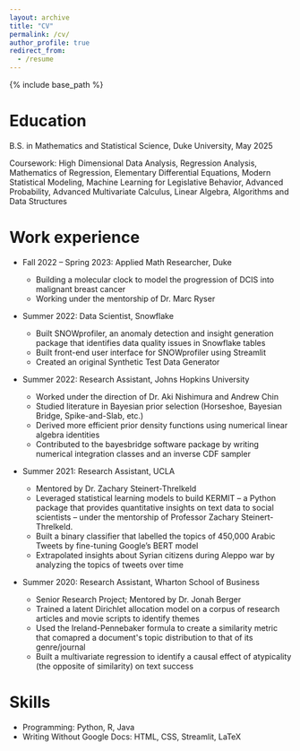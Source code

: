 ```yaml
---
layout: archive
title: "CV"
permalink: /cv/
author_profile: true
redirect_from:
  - /resume
---
```


{% include base_path %}

Education
======

B.S. in Mathematics and Statistical Science, Duke University, May 2025

Coursework: High Dimensional Data Analysis, Regression Analysis, Mathematics of Regression, Elementary Differential Equations, Modern Statistical Modeling, Machine Learning for Legislative Behavior, Advanced Probability, Advanced Multivariate Calculus, Linear Algebra, Algorithms and Data Structures

Work experience
======
* Fall 2022 – Spring 2023: Applied Math Researcher, Duke
  * Building a molecular clock to model the progression of DCIS into malignant breast cancer
  * Working under the mentorship of Dr. Marc Ryser
 
* Summer 2022: Data Scientist, Snowflake
  * Built SNOWprofiler, an anomaly detection and insight generation package 
    that identifies data quality issues in Snowflake tables
  * Built front-end user interface for SNOWprofiler using Streamlit
  * Created an original Synthetic Test Data Generator
  
* Summer 2022: Research Assistant, Johns Hopkins University
  * Worked under the direction of Dr. Aki Nishimura and Andrew Chin
  * Studied literature in Bayesian prior selection (Horseshoe, Bayesian Bridge, Spike-and-Slab, etc.)
  * Derived more efficient prior density functions using numerical linear algebra identities
  * Contributed to the bayesbridge software package by writing numerical integration classes 
    and an inverse CDF sampler
 
* Summer 2021: Research Assistant, UCLA
  * Mentored by Dr. Zachary Steinert-Threlkeld
  * Leveraged statistical learning models to build KERMIT – a Python package that provides quantitative insights on text
    data to social scientists – under the mentorship of Professor Zachary Steinert-Threlkeld.
  * Built a binary classifier that labelled the topics of 450,000 Arabic Tweets by fine-tuning Google’s BERT model
  * Extrapolated insights about Syrian citizens during Aleppo war by analyzing the topics of tweets over time

* Summer 2020: Research Assistant, Wharton School of Business
  * Senior Research Project; Mentored by Dr. Jonah Berger
  * Trained a latent Dirichlet allocation model on a corpus of research articles and movie scripts to identify themes
  * Used the Ireland-Pennebaker formula to create a similarity metric that comapred a document's topic distribution to that of its genre/journal
  * Built a multivariate regression to identify a causal effect of atypicality (the opposite of similarity) on text success
   

Skills
======
* Programming: Python, R, Java
* Writing Without Google Docs: HTML, CSS, Streamlit, LaTeX

